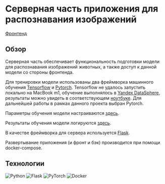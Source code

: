 # Серверная часть приложения для распознавания изображений

[Фронтенд](https://github.com/gfnIvanov/ImageDetectApp-web/tree/master)

## Обзор

Серверная часть обеспечивает функциональность подготовки модели для распознавания изображений животных, а также доступ к данной модели со стороны фронтенда.

Для тренировки модели использованы два фреймворка машинного обучения [Tensorflow](https://www.tensorflow.org/) и [Pytorch](https://pytorch.org/). Tensorflow не удалось запустить локально на MacBook m1, обучение выполнялось в [Yandex DataSphere](https://cloud.yandex.ru/services/datasphere), результаты можно увидеть в соответствующем [ноутбуке](./notebooks/with_tensorflow.ipynb). Для дальнейшей работы в рамках данного проекта выбран Pytorch.

Параметры обучения модели настраиваются [здесь](./params/process_model.yml).

Результаты обучения модели логируются [здесь](./models/model_log.json).

В качестве фреймворка для сервера используется [Flask](https://flask.palletsprojects.com/en/3.0.x/).

Развертывание приложения (и фронт и бэк) производится при помощи docker-compose.

## Технологии

![Python](https://img.shields.io/badge/python-3670A0?style=for-the-badge&logo=python&logoColor=ffdd54)
![Flask](https://img.shields.io/badge/flask-%23000.svg?style=for-the-badge&logo=flask&logoColor=white)
![PyTorch](https://img.shields.io/badge/PyTorch-%23EE4C2C.svg?style=for-the-badge&logo=PyTorch&logoColor=white)
![Docker](https://img.shields.io/badge/docker-%230db7ed.svg?style=for-the-badge&logo=docker&logoColor=white)